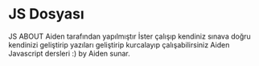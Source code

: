 # JS Dosyası
JS ABOUT Aiden tarafından yapılmıştır
İster çalışıp kendiniz sınava doğru kendinizi geliştirip yazıları geliştirip kurcalayıp çalışabilirsiniz
Aiden Javascript dersleri :)
by Aiden sunar.
